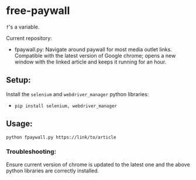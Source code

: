 # free-paywall

`f`'s a variable.

Current repository:

* fpaywall.py: Navigate around paywall for most media outlet links. Compatible with the latest version of Google chrome; opens a new window with the linked article and keeps it running for an hour.

## Setup:
Install the `selenium` and `webdriver_manager` python libraries:
- `pip install selenium, webdriver_manager`

## Usage:

`python fpaywall.py https://link/to/article`

### Troubleshooting:
Ensure current version of chrome is updated to the latest one and the above python libraries are correctly installed.
